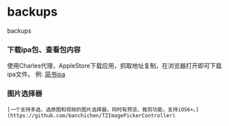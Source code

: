 # backups
backups

### 下载ipa包、查看包内容
   使用Charles代理，AppleStore下载应用，抓取地址复制，在浏览器打开即可下载ipa文件。
   例: [简书ipa](http://iosapps.itunes.apple.com/apple-assets-us-std-000001/Purple123/v4/7a/7d/c2/7a7dc26d-496a-2095-1ecf-fba4c9ce4439/pre-thinned3038122930721210818.thinned.signed.dpkg.ipa?accessKey=1553354932_8445632843648165322_8ByoJWLMtKyvsQ4MfbjajRcU1Qnfse9NEQJ0K6%2F%2FM7DJV3rxtekDYEfNhuEEMII08jWasd6QyG47OssriRAdLM8fr6WgwoIDEVYF1qeuKJGwZawL5B60lr0H6WDx8IUDMdQ7aStIR0214ezlxeawPT2G2Jvwk76MRlOzrZ0BbNTJNH3h9PizdYfZx4rqqm6Vkaz81P4Q5sb2UbbCvbbxkRdejhvNI%2Bu06WKqeHFjf4s%3D)
  

### 图片选择器
    [一个支持多选、选原图和视频的图片选择器，同时有预览、裁剪功能，支持iOS6+。](https://github.com/banchichen/TZImagePickerController)

